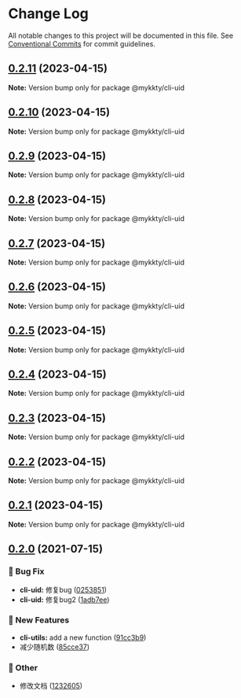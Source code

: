 # Change Log

All notable changes to this project will be documented in this file.
See [Conventional Commits](https://conventionalcommits.org) for commit guidelines.

## [0.2.11](https://github.com/willson-wang/lerna-demo/compare/@mykkty/cli-uid@0.2.10...@mykkty/cli-uid@0.2.11) (2023-04-15)

**Note:** Version bump only for package @mykkty/cli-uid





## [0.2.10](https://github.com/willson-wang/lerna-demo/compare/@mykkty/cli-uid@0.2.9...@mykkty/cli-uid@0.2.10) (2023-04-15)

**Note:** Version bump only for package @mykkty/cli-uid





## [0.2.9](https://github.com/willson-wang/lerna-demo/compare/@mykkty/cli-uid@0.2.8...@mykkty/cli-uid@0.2.9) (2023-04-15)

**Note:** Version bump only for package @mykkty/cli-uid





## [0.2.8](https://github.com/willson-wang/lerna-demo/compare/@mykkty/cli-uid@0.2.7...@mykkty/cli-uid@0.2.8) (2023-04-15)

**Note:** Version bump only for package @mykkty/cli-uid





## [0.2.7](https://github.com/willson-wang/lerna-demo/compare/@mykkty/cli-uid@0.2.6...@mykkty/cli-uid@0.2.7) (2023-04-15)

**Note:** Version bump only for package @mykkty/cli-uid





## [0.2.6](https://github.com/willson-wang/lerna-demo/compare/@mykkty/cli-uid@0.2.5...@mykkty/cli-uid@0.2.6) (2023-04-15)

**Note:** Version bump only for package @mykkty/cli-uid





## [0.2.5](https://github.com/willson-wang/lerna-demo/compare/@mykkty/cli-uid@0.2.4...@mykkty/cli-uid@0.2.5) (2023-04-15)

**Note:** Version bump only for package @mykkty/cli-uid





## [0.2.4](https://github.com/willson-wang/lerna-demo/compare/@mykkty/cli-uid@0.2.3...@mykkty/cli-uid@0.2.4) (2023-04-15)

**Note:** Version bump only for package @mykkty/cli-uid





## [0.2.3](https://github.com/willson-wang/lerna-demo/compare/@mykkty/cli-uid@0.2.2...@mykkty/cli-uid@0.2.3) (2023-04-15)

**Note:** Version bump only for package @mykkty/cli-uid





## [0.2.2](https://github.com/willson-wang/lerna-demo/compare/@mykkty/cli-uid@0.2.1...@mykkty/cli-uid@0.2.2) (2023-04-15)

**Note:** Version bump only for package @mykkty/cli-uid





## [0.2.1](https://github.com/willson-wang/lerna-demo/compare/@mykkty/cli-uid@0.2.0...@mykkty/cli-uid@0.2.1) (2023-04-15)

**Note:** Version bump only for package @mykkty/cli-uid





## [0.2.0](https://github.com/willson-wang/lerna-demo/compare/@mykkty/cli-uid@0.1.1...@mykkty/cli-uid@0.2.0) (2021-07-15)


### :bug: Bug Fix

* **cli-uid:** 修复bug ([0253851](https://github.com/willson-wang/lerna-demo/commit/02538514c72df47db8a166e0807ed8f32f534828))
* **cli-uid:** 修复bug2 ([1adb7ee](https://github.com/willson-wang/lerna-demo/commit/1adb7eefd0e654264eecc023bd65229c33b1ab50))


### :rocket: New Features

* **cli-utils:** add a new function ([91cc3b9](https://github.com/willson-wang/lerna-demo/commit/91cc3b95c2e9054516216e911b4b5a5c72ff0543))
* 减少随机数 ([85cce37](https://github.com/willson-wang/lerna-demo/commit/85cce377ca6d35b57273b2c4239545cfbaa26463))


### :mega: Other

* 修改文档 ([1232605](https://github.com/willson-wang/lerna-demo/commit/12326054a55f9871e05b687c901241b4a65a0d24))
